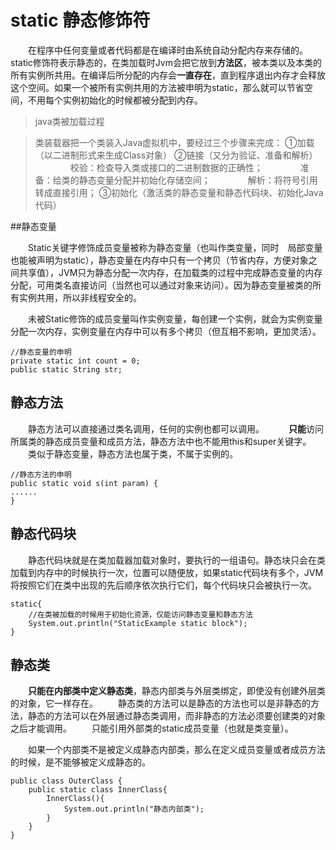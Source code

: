 # static 静态修饰符

　　在程序中任何变量或者代码都是在编译时由系统自动分配内存来存储的。static修饰符表示静态的，在类加载时Jvm会把它放到**方法区**，被本类以及本类的所有实例所共用。在编译后所分配的内存会**一直存在**，直到程序退出内存才会释放这个空间。如果一个被所有实例共用的方法被申明为static，那么就可以节省空间，不用每个实例初始化的时候都被分配到内存。

> java类被加载过程

>类装载器把一个类装入Java虚拟机中，要经过三个步骤来完成：
>①加载（以二进制形式来生成Class对象）
>②链接（又分为验证、准备和解析）
>　　　　校验：检查导入类或接口的二进制数据的正确性；
>　　　　准备：给类的静态变量分配并初始化存储空间；
>　　　　解析：将符号引用转成直接引用；
>③初始化（激活类的静态变量和静态代码块、初始化Java代码）


##静态变量

　　Static关键字修饰成员变量被称为静态变量（也叫作类变量，同时　局部变量也能被声明为static），静态变量在内存中只有一个拷贝（节省内存，方便对象之间共享值），JVM只为静态分配一次内存，在加载类的过程中完成静态变量的内存分配，可用类名直接访问（当然也可以通过对象来访问）。因为静态变量被类的所有实例共用，所以非线程安全的。

　　未被Static修饰的成员变量叫作实例变量，每创建一个实例，就会为实例变量分配一次内存，实例变量在内存中可以有多个拷贝（但互相不影响，更加灵活）。

```
//静态变量的申明
private static int count = 0;
public static String str;
```
## 静态方法

　　静态方法可以直接通过类名调用，任何的实例也都可以调用。　
　　**只能**访问所属类的静态成员变量和成员方法，静态方法中也不能用this和super关键字。
　　类似于静态变量，静态方法也属于类，不属于实例的。

```
//静态方法的申明
public static void s(int param) {
......    
}
```

## 静态代码块　

　　静态代码块就是在类加载器加载对象时，要执行的一组语句。静态块只会在类加载到内存中的时候执行一次，位置可以随便放，如果static代码块有多个，JVM将按照它们在类中出现的先后顺序依次执行它们，每个代码块只会被执行一次。

```
static{
    //在类被加载的时候用于初始化资源，仅能访问静态变量和静态方法
    System.out.println("StaticExample static block");
}
```

## 静态类

　　**只能在内部类中定义静态类**，静态内部类与外层类绑定，即使没有创建外层类的对象，它一样存在。
　　静态类的方法可以是静态的方法也可以是非静态的方法，静态的方法可以在外层通过静态类调用，而非静态的方法必须要创建类的对象之后才能调用。
　　只能引用外部类的static成员变量（也就是类变量）。


　　如果一个内部类不是被定义成静态内部类，那么在定义成员变量或者成员方法的时候，是不能够被定义成静态的。
　　


```
public class OuterClass {  
    public static class InnerClass{  
        InnerClass(){  
            System.out.println("静态内部类");  
        }  
    }  
}  
```

　　
